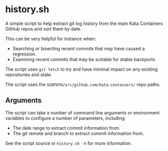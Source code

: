 # history.sh

A simple script to help extract git log history from the main Kata Containers
GitHub repos and sort them by date.

This can be very helpful for instance when:

- Searching or bisecting recent commits that may have caused a regression.
- Examining recent commits that may be suitable for stable backports

The script uses `git fetch` to try and have minimal impact on any existing
repositories and state.

The script uses the `$GOPATH/src/github.com/kata-containers/` repo paths.

## Arguments

The script can take a number of command line arguments or environment variables
to configure a number of parameters, including:

- The date range to extract commit information from.
- The git remote and branch to extract commit information from.

See the script source or `history.sh -h` for more information.
